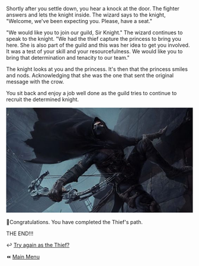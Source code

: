 Shortly after you settle down, you hear a knock at the door.  The fighter answers and lets the knight inside.  The wizard says to the knight, "Welcome, we've been expecting you.  Please, have a seat."

"We would like you to join our guild, Sir Knight."  The wizard continues to speak to the knight.  "We had the thief capture the princess to bring you here.  She is also part of the guild and this was her idea to get you involved.  It was a test of your skill and your resourcefulness.  We would like you to bring that determination and tenacity to our team."

The knight looks at you and the princess.  It's then that the princess smiles and nods.  Acknowledging that she was the one that sent the original message with the crow.

You sit back and enjoy a job well done as the guild tries to continue to recruit the determined knight.

![Thief](./img/thiefsm.jpg)

:tada:Congratulations.  You have completed the Thief's path.

THE END!!!

:leftwards_arrow_with_hook: [Try again as the Thief?](./ThiefStart.md)

:rewind: [Main Menu](../_main-menu.md)